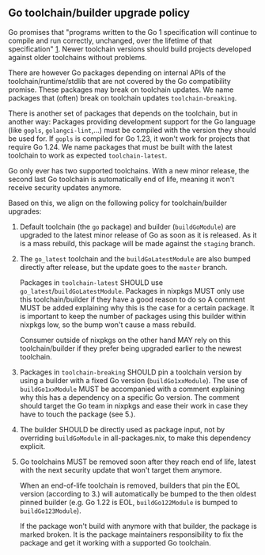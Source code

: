 ## Go toolchain/builder upgrade policy

Go promises that "programs written to the Go 1 specification will continue to compile and run correctly, unchanged, over the lifetime of that specification" [1].
Newer toolchain versions should build projects developed against older toolchains without problems.

There are however Go packages depending on internal APIs of the toolchain/runtime/stdlib that are not covered by the Go compatibility promise.
These packages may break on toolchain updates.
We name packages that (often) break on toolchain updates `toolchain-breaking`.

There is another set of packages that depends on the toolchain, but in another way:
Packages providing development support for the Go language (like `gopls`, `golangci-lint`,...) must be compiled with the version they should be used for.
If `gopls` is compiled for Go 1.23, it won't work for projects that require Go 1.24.
We name packages that must be built with the latest toolchain to work as expected `toolchain-latest`.

Go only ever has two supported toolchains. With a new minor release, the second last Go toolchain is automatically end of life, meaning it won't receive security updates anymore.

Based on this, we align on the following policy for toolchain/builder upgrades:

1. Default toolchain (the `go` package) and builder (`buildGoModule`) are upgraded to the latest minor release of Go as soon as it is released.
  As it is a mass rebuild, this package will be made against the `staging` branch.

2. The `go_latest` toolchain and the `buildGoLatestModule` are also bumped directly after release, but the update goes to the `master` branch.

    Packages in `toolchain-latest` SHOULD use `go_latest`/`buildGoLatestModule`.
    Packages in nixpkgs MUST only use this toolchain/builder if they have a good reason to do so
    A comment MUST be added explaining why this is the case for a certain package.
    It is important to keep the number of packages using this builder within nixpkgs low, so the bump won't cause a mass rebuild.

    Consumer outside of nixpkgs on the other hand MAY rely on this toolchain/builder if they prefer being upgraded earlier to the newest toolchain.

3. Packages in `toolchain-breaking` SHOULD pin a toolchain version by using a builder with a fixed Go version (`buildGo1xxModule`).
  The use of `buildGo1xxModule` MUST be accompanied with a comment explaining why this has a dependency on a specific Go version.
  The comment should target the Go team in nixpkgs and ease their work in case they have to touch the package (see 5.).

4. The builder SHOULD be directly used as package input, not by overriding `buildGoModule` in all-packages.nix, to make this dependency explicit.

5. Go toolchains MUST be removed soon after they reach end of life, latest with the next security update that won't target them anymore.

    When an end-of-life toolchain is removed, builders that pin the EOL version (according to 3.) will automatically be bumped to the then oldest pinned builder (e.g. Go 1.22 is EOL, `buildGo122Module` is bumped to `buildGo123Module`).

    If the package won't build with anymore with that builder, the package is marked broken.
    It is the package maintainers responsibility to fix the package and get it working with a supported Go toolchain.

[1]: http://go.dev/doc/go1compat
